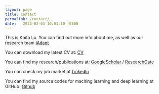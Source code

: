 ```yaml
---
layout: page
title: Contact
permalink: /contact/
date:   2023-03-03 10:01:10 -0500
---
```


This is Kaifa Lu. You can find out more info about me, as well as our research team [iAdapt](https://dcp.ufl.edu/iadapt/)

You can download my latest CV at: [CV](assets/Kaifa-Lu-CV-24_1203.pdf)

You can find my research/publications at:
[GoogleScholar](https://scholar.google.com/citations?hl=en&user=a8eAKS8AAAAJ) /
[ResearchGate](https://www.researchgate.net/profile/Lu-Kaifa)

You can check my job market at [LinkedIn](https://www.linkedin.com/in/kaifa-lu-828676225/)

You can find my source codes for maching learning and deep learning at GitHub:
[Github](https://github.com/kaifalu917)
